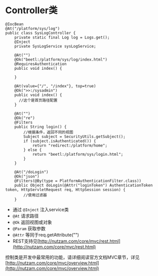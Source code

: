 # Controller类

~~~
@IocBean
@At("/platform/sys/log")
public class SysLogController {
    private static final Log log = Logs.get();
    @Inject
    private SysLogService sysLogService;

    @At("")
    @Ok("beetl:/platform/sys/log/index.html")
    @RequiresAuthentication
    public void index() {

    }

    @At(value={"/", "/index"}, top=true)
    @Ok(">>:/sysadmin")
    public void index() {
      //这个是首页路径配置
    }

    @At("")
    @Ok("re")
    @Filters
    public String login() {
        //根据条件，返回不同的视图
        Subject subject = SecurityUtils.getSubject();
        if (subject.isAuthenticated()) {
            return "redirect:/platform/home";
        } else {
            return "beetl:/platform/sys/login.html";
        }
    }

    @At("/doLogin")
    @Ok("json")
    @Filters(@By(type = PlatformAuthenticationFilter.class))
    public Object doLogin(@Attr("loginToken") AuthenticationToken token, HttpServletRequest req, HttpSession session) {
        //使用过滤器
    }
~~~

* 通过 `@Inject` 注入service类
* `@At` 请求路径
* `@Ok` 返回视图或对象
* `@Param` 获取参数
* `@Attr` 等同于req.getAttribute("")
* REST支持见[http://nutzam.com/core/mvc/rest.html](http://nutzam.com/core/mvc/rest.html)

控制类是开发中最常用的功能，请详细阅读官方文档MVC章节，详见 [http://nutzam.com/core/mvc/overview.html](http://nutzam.com/core/mvc/overview.html)
